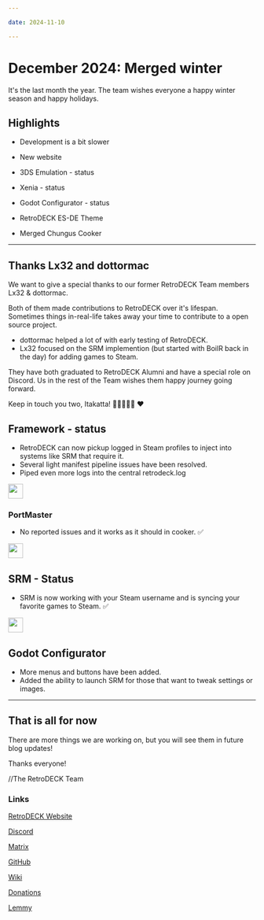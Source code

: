 ```yaml
--- 

date: 2024-11-10 

--- 
```


  

# December 2024: Merged winter 

It's the last month the year. 
The team wishes everyone a happy winter season and happy holidays. 

## Highlights 

- Development is a bit slower

- New website 

- 3DS Emulation - status 

- Xenia - status 

- Godot Configurator - status 

- RetroDECK ES-DE Theme

- Merged Chungus Cooker 
  

<!-- more --> 

--- 

## Thanks Lx32 and dottormac

We want to give a special thanks to our former RetroDECK Team members Lx32 & dottormac. 

Both of them made contributions to RetroDECK over it's lifespan. Sometimes things in-real-life takes away your time to contribute to a open source project. 

- dottormac helped a lot of with early testing of RetroDECK.
- Lx32 focused on the SRM implemention (but started with BoilR back in the day) for adding games to Steam. 

They have both graduated to RetroDECK Alumni and have a special role on Discord.
Us in the rest of the Team wishes them happy journey going forward. 

Keep in touch you two, Itakatta! 🤌🍕🍝🍌🤌 ❤️

## Framework - status

- RetroDECK can now pickup logged in Steam profiles to inject into systems like SRM that require it. 
- Several light manifest pipeline issues have been resolved. 
- Piped even more logs into the central retrodeck.log

<img src="../../../portmaster.png" width="30"> 

### PortMaster 

- No reported issues and it works as it should in cooker. ✅ 

<img src="../../../srm.png" width="30">   

## SRM - Status 

- SRM is now working with your Steam username and is syncing your favorite games to Steam. ✅
  
<img src="../../../godot.png" width="30">   
  
## Godot Configurator 

- More menus and buttons have been added.
- Added the ability to launch SRM for those that want to tweak settings or images. 

--- 

## That is all for now 

There are more things we are working on, but you will see them in future blog updates!
  
Thanks everyone! 

//The RetroDECK Team 

### Links 

[RetroDECK Website](https://retrodeck.net/)  
  
[Discord](https://discord.gg/WDc5C9YWMx) 

[Matrix](https://matrix.to/#/#retrodeck:matrix.org) 

[GitHub](https://github.com/XargonWan/RetroDECK) 

[Wiki](https://github.com/XargonWan/RetroDECK/wiki) 

[Donations](https://retrodeck.readthedocs.io/en/latest/wiki_about/donations-licenses/) 

[Lemmy](https://lemmy.zip/c/retrodeck) 
